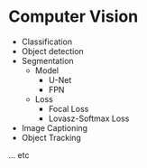 # Computer Vision

* Classification
* Object detection
* Segmentation
  * Model
    * U-Net
    * FPN
  * Loss
    * Focal Loss
    * Lovasz-Softmax Loss
* Image Captioning
* Object Tracking

 ... etc
